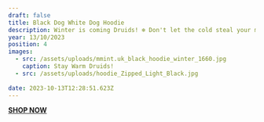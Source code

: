 ```yaml
---
draft: false
title: Black Dog White Dog Hoodie
description: Winter is coming Druids! ❄️ Don't let the cold steal your magic! Get ready for the winter solstice in style with our toasty hoodies #StayWarmDruids
year: 13/10/2023
position: 4
images:
  - src: /assets/uploads/mmint.uk_black_hoodie_winter_1660.jpg
    caption: Stay Warm Druids!
  - src: /assets/uploads/hoodie_Zipped_Light_Black.jpg
   
date: 2023-10-13T12:28:51.623Z
---
```

**[SHOP NOW](https://shop.mmint.uk/products/black-dog-white-dog-zipped-hoodie)**
